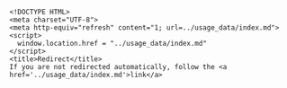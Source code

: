     <!DOCTYPE HTML>
    <meta charset="UTF-8">
    <meta http-equiv="refresh" content="1; url=../usage_data/index.md">
    <script>
      window.location.href = "../usage_data/index.md"
    </script>
    <title>Redirect</title>
    If you are not redirected automatically, follow the <a href='../usage_data/index.md'>link</a>